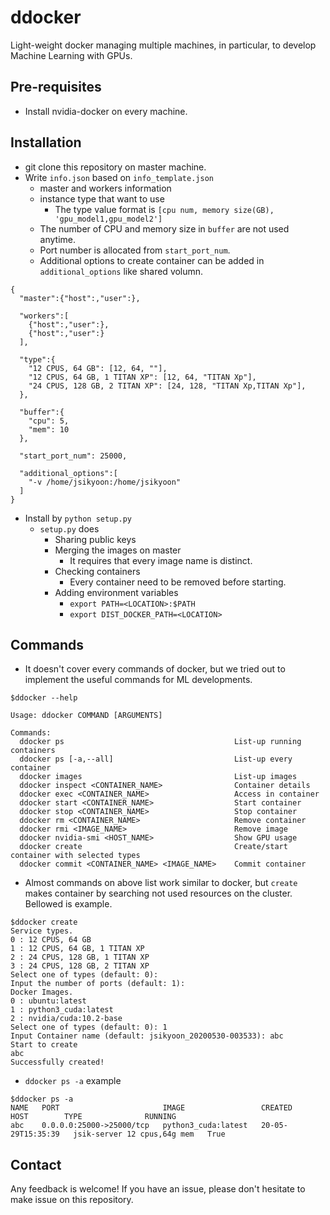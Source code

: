 # ddocker

Light-weight docker managing multiple machines, in particular, to develop Machine Learning with GPUs.

## Pre-requisites
- Install nvidia-docker on every machine.
## Installation
- git clone this repository on master machine.
- Write ```info.json``` based on ```info_template.json```
    - master and workers information
    - instance type that want to use
        - The type value format is ```[cpu num, memory size(GB), 'gpu_model1,gpu_model2']```
    - The number of CPU and memory size in ```buffer``` are not used anytime.
    - Port number is allocated from ```start_port_num```.
    - Additional options to create container can be added in ```additional_options``` like shared volumn.
```
{
  "master":{"host":,"user":},

  "workers":[
    {"host":,"user":},
    {"host":,"user":}
  ],

  "type":{
    "12 CPUS, 64 GB": [12, 64, ""],
    "12 CPUS, 64 GB, 1 TITAN XP": [12, 64, "TITAN Xp"],
    "24 CPUS, 128 GB, 2 TITAN XP": [24, 128, "TITAN Xp,TITAN Xp"],
  },

  "buffer":{
    "cpu": 5,
    "mem": 10
  },

  "start_port_num": 25000,

  "additional_options":[
    "-v /home/jsikyoon:/home/jsikyoon"
  ]
}
```
- Install by ``` python setup.py ```
    - ```setup.py``` does
        - Sharing public keys
        - Merging the images on master
            - It requires that every image name is distinct.
        - Checking containers
            - Every container need to be removed before starting.
        - Adding environment variables
            - ```export PATH=<LOCATION>:$PATH```
            - ```export DIST_DOCKER_PATH=<LOCATION>```

## Commands
- It doesn't cover every commands of docker, but we tried out to implement the useful commands for ML developments.
```
$ddocker --help

Usage: ddocker COMMAND [ARGUMENTS]

Commands:
  ddocker ps                                      List-up running containers
  ddocker ps [-a,--all]                           List-up every container
  ddocker images                                  List-up images
  ddocker inspect <CONTAINER_NAME>                Container details
  ddocker exec <CONTAINER_NAME>                   Access in container
  ddocker start <CONTAINER_NAME>                  Start container
  ddocker stop <CONTAINER_NAME>                   Stop container
  ddocker rm <CONTAINER_NAME>                     Remove container
  ddocker rmi <IMAGE_NAME>                        Remove image
  ddocker nvidia-smi <HOST_NAME>                  Show GPU usage
  ddocker create                                  Create/start container with selected types
  ddocker commit <CONTAINER_NAME> <IMAGE_NAME>    Commit container
  ```
  
  - Almost commands on above list work similar to docker, but ```create``` makes container by searching not used resources on the cluster. Bellowed is example.
```
$ddocker create
Service types.
0 : 12 CPUS, 64 GB
1 : 12 CPUS, 64 GB, 1 TITAN XP
2 : 24 CPUS, 128 GB, 1 TITAN XP
3 : 24 CPUS, 128 GB, 2 TITAN XP
Select one of types (default: 0): 
Input the number of ports (default: 1): 
Docker Images.
0 : ubuntu:latest
1 : python3_cuda:latest
2 : nvidia/cuda:10.2-base
Select one of types (default: 0): 1
Input Container name (default: jsikyoon_20200530-003533): abc
Start to create
abc
Successfully created!
```

- ```ddocker ps -a``` example
```
$ddocker ps -a
NAME   PORT                       IMAGE                 CREATED             HOST        TYPE              RUNNING   
abc    0.0.0.0:25000->25000/tcp   python3_cuda:latest   20-05-29T15:35:39   jsik-server 12 cpus,64g mem   True
```

## Contact
Any feedback is welcome! If you have an issue, please don't hesitate to make issue on this repository.
